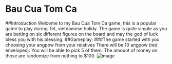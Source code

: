 # Bau Cua Tom Ca

##Introduction
Welcome to my Bau Cua Tom Ca game, this is a popular game to play during Tet, vietnamese holidy. The game is quite simple as you are betting on six different figures on the board and may the god of luck bless you with his blessing.
##Gameplay:
###The game started with you choosing your angpow from your relatives
There will be 10 angpow (red envelopes): You will be able to pick 5 of them. The amount of money on those are randomize from nothing to $100.
![image](https://github.com/user-attachments/assets/8b88ea29-6589-46fe-afec-d673938e699a)

